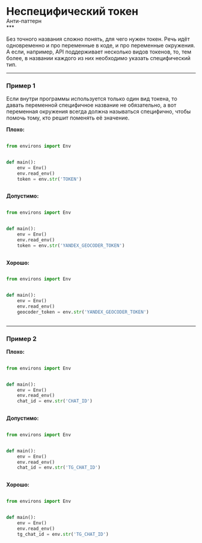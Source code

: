 
<div class="sticky-header">
  <div>
    <h1 style="margin: 0;">Неспецифический токен</h1>
    <p style="margin: 0;">Анти-паттерн</p>
  </div>
</div>
***

Без точного названия сложно понять, для чего нужен токен. Речь идёт одновременно и про переменные в коде, и про переменные окружения.
А если, например, API поддерживает несколько видов токенов, то, тем более, в названии каждого из них необходимо указать специфический тип.

***

### Пример 1

Если внутри программы используется только один вид токена, то давать переменной специфичное название не обязательно, а вот переменная окружения всегда должна называться специфично, чтобы помочь тому, кто решит поменять её значение.


                                    **Плохо:**

                                    ```python
                                    from environs import Env


def main():
    env = Env()
    env.read_env()
    token = env.str('TOKEN')
                                    ```


                                    **Допустимо:**

                                    ```python
                                    from environs import Env


def main():
    env = Env()
    env.read_env()
    token = env.str('YANDEX_GEOCODER_TOKEN')
                                    ```


                                    **Хорошо:**

                                    ```python
                                    from environs import Env


def main():
    env = Env()
    env.read_env()
    geocoder_token = env.str('YANDEX_GEOCODER_TOKEN')
                                    ```

***

### Пример 2


                                    **Плохо:**

                                    ```python
                                    from environs import Env


def main():
    env = Env()
    env.read_env()
    chat_id = env.str('CHAT_ID')
                                    ```


                                    **Допустимо:**

                                    ```python
                                    from environs import Env


def main():
    env = Env()
    env.read_env()
    chat_id = env.str('TG_CHAT_ID')
                                    ```


                                    **Хорошо:**

                                    ```python
                                    from environs import Env


def main():
    env = Env()
    env.read_env()
    tg_chat_id = env.str('TG_CHAT_ID')
                                    ```


